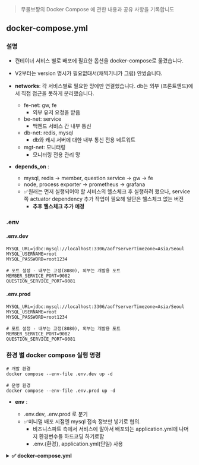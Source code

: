 > 무물보짱의 Docker Compose 에 관한 내용과 공유 사항을 기록합니도

## docker-compose.yml

### 설명

* 컨테이너 서비스 별로 배포에 필요한 옵션을 docker-compose로 옮겼습니다.
* V2부터는 version 명시가 필요없대서(채찍기니가 그럼) 안썼습니다.
* **networks**: 각 서비스별로 필요한 망에만 연결했습니다. db는 외부 (프론트엔드)에서 직접 접근을 못하게 분리했습니다.

  * fe-net: gw, fe
    * 외부 유저 요청을 받음
  * be-net: service
    * 백엔드 서비스 간 내부 통신
  * db-net: redis, mysql
    * db와 캐시 서버에 대한 내부 통신 전용 네트워트
  * mgt-net: 모니터링
    * 모니터링 전용 관리 망
* **depends_on** :

  * mysql, redis → member, question service → gw → fe
  * node, process exporter → prometheus → grafana
  * ✅원래는 먼저 실행되어야 할 서비스의 헬스체크 후 실행하려 했으나, service쪽 actuator dependency 추가 작업이 필요해 일단은 헬스체크 없는 버전
    * **추후 헬스체크 추가 예정**
  
### .env
#### .env.dev
```
MYSQL_URL=jdbc:mysql://localhost:3306/aof?serverTimezone=Asia/Seoul
MYSQL_USERNAME=root
MYSQL_PASSWORD=root1234

# 포트 설정 - 내부는 고정(8080), 외부는 개발용 포트
MEMBER_SERVICE_PORT=9082
QUESTION_SERVICE_PORT=9081
```

#### .env.prod
```
MYSQL_URL=jdbc:mysql://localhost:3306/aof?serverTimezone=Asia/Seoul
MYSQL_USERNAME=root
MYSQL_PASSWORD=root1234

# 포트 설정 - 내부는 고정(8080), 외부는 개발용 포트
MEMBER_SERVICE_PORT=9082
QUESTION_SERVICE_PORT=9081
```


### 환경 별 docker compose 실행 명령
```
# 개발 환경
docker compose --env-file .env.dev up -d

# 운영 환경
docker compose --env-file .env.prod up -d
```
* **env** :

    * .env.dev, .env.prod 로 분기
    * ✅미니멀 배포 시점엔 mysql 접속 정보만 넣기로 협의.
        * 비즈니스파트 측에서 서비스에 말아서 배포되는 application.yml에 나머지 환경변수들 하드코딩 하기로함
        * .env.{환경}, application.yml(단일) 사용

<details> <summary><strong>✅ docker-compose.yml</strong></summary>

```yml
services :
  mysql:
    image: mysql:latest
    container_name: mysql
    restart: always
    environment:
      MYSQL_ROOT_PASSWORD: root1234
      TZ: Asia/Seoul
    ports:
      - 3306:3306
    volumes:
      - ./db/mysql/data:/var/lib/mysql
    platform: linux/x86_64
    networks:
      - db-net

  redis:
    image: redis:latest
    container_name: redis
    restart: always
    ports:
      - 6379:6379
    volumes:
      - ./redis/data:/data
      - ./redis/conf/redis.conf:/usr/local/conf/redis.conf
    labels:
      - "name=redis"
      - "mode=standalone"
    command: redis-server /usr/local/conf/redis.conf
    networks:
      - db-net

  member-service:
    image: member-service
    container_name: member-service
    restart: unless-stopped
    depends_on:
      - mysql
      - redis
    env_file:
      - .env
    environment:
      - MYSQL_URL=${MYSQL_URL}
      - MYSQL_USERNAME=${MYSQL_USERNAME}
      - MYSQL_PASSWORD=${MYSQL_PASSWORD}
    ports:
      - "${MEMBER_PORT}:8080"
    command:
      - # ㅁㄹ
    networks:
      - fe-net
      - be-net
      - db-net

  question-service:
    image: question-service
    container_name: question-service
    restart: unless-stopped
    depends_on:
      - mysql
      - redis
      - member-service
    env_file:
      - .env
    environment:
      - MYSQL_URL=${MYSQL_URL}
      - MYSQL_USERNAME=${MYSQL_USERNAME}
      - MYSQL_PASSWORD=${MYSQL_PASSWORD}
    ports:
      - "${QUESTION_PORT}:8080"
    command:
      - # ㅁㄹ
    networks:
      - fe-net
      - be-net
      - db-net

  gateway:
    image: api-gateway
    container_name: api-gateway
    restart: unless-stopped
    depends_on:
      - member-service
      - question-service
    environment:
      - APPLICATION_PORT=${APPLICATION_PORT}
    networks:
      - fe-net

  mmb-frontend:
    image: myeongseob91/mmb-frontend:latest
    container_name: mmb-frontend
    restart: unless-stopped
    depends_on:
      - gateway
    ports:
      - "80:80"
      - "443:443"
    volumes:
      - /home/ec2-user/infra/nginx/nginx.conf:/etc/nginx/nginx.conf
      - /etc/letsencrypt:/etc/letsencrypt:ro
    command: ["nginx", "-g", "daemon off;"]
    networks:
      - fe-net

  node-exporter:
    image: prom/node-exporter
    container_name: node-exporter
    restart: unless-stopped
    ports:
      - "9100:9100"
    networks:
      - mgt-net
      - be-net

  process-exporter:
    image: ncabatoff/process-exporter:latest
    container_name: process-exporter
    restart: unless-stopped
    volumes:
      - /proc:/host/proc:ro
      - /etc:/host/etc:ro
    command: [ "—procfs=/host/proc" ]
    ports:
      - "9256:9256"
    networks:
      - mgt-net
      - be-net

  prometheus:
    image: prom/prometheus
    container_name: prometheus
    restart: unless-stopped
    depends_on:
      - node-exporter
      - process-exporter
    volumes:
      - ./prometheus.yml:/etc/prometheus/prometheus.yml:ro
      - prometheus_data:/prometheus
    ports:
      - "9090:9090"
    networks:
      - mgt-net

  grafana:
    image: grafana/grafana
    container_name: grafana
    restart: unless-stopped
    depends_on:
      - prometheus
    environment:
      - GF_SERVER_ROOT_URL=https://dev.mumulbo.com/grafana/
      - GF_SERVER_SERVE_FROM_SUB_PATH=true
    volumes:
      - grafana_data:/var/lib/grafana
    ports:
      - "3000:3000"
    networks:
      - mgt-net

networks :
  fe-net:
    driver: bridge
  be-net:
    driver: bridge
  db-net:
    driver: bridge
  mgt-net:
    driver: bridge
```
</details>